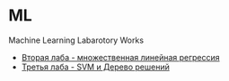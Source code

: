# ML
Machine Learning Labarotory Works

* [Вторая лаба - множественная линейная регрессия](lab-2)
* [Третья лаба - SVM и Дерево решений](lab-3)
